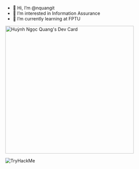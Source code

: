 - 👋 Hi, I’m @nquangit
- 👀 I’m interested in Information Assurance
- 🌱 I’m currently learning at FPTU
<!-- - 💞️ I’m looking to collaborate on ... -->
<!-- - 📫 How to reach me ... -->
<a href="https://app.daily.dev/nquangit"><img src="https://api.daily.dev/devcards/7fd1020532254fcb8dd29fd7e7ed9c97.png?r=3kb" width="400" alt="Huỳnh Ngọc Quang's Dev Card"/></a>
<!---
nquangit/nquangit is a ✨ special ✨ repository because its `README.md` (this file) appears on your GitHub profile.
You can click the Preview link to take a look at your changes.
--->
 <img src="https://tryhackme-badges.s3.amazonaws.com/ngocquang.png" alt="TryHackMe">
